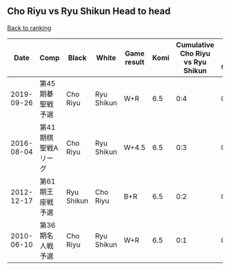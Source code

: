 ## Cho Riyu vs Ryu Shikun Head to head

[Back to ranking](../../index.md)




| **Date** | **Comp** | **Black** | **White** | **Game result** | **Komi** | **Cumulative Cho Riyu vs Ryu Shikun** | **Cho Riyu streak** | **Ryu Shikun streak** | 
| --- | --- | --- | --- | --- | --- | --- | --- | --- |
| 2019-09-26 | 第45期碁聖戦予選 | Cho Riyu | Ryu Shikun | W+R | 6.5 | 0:4 | 0 | 4 | 
| 2016-08-04 | 第41期棋聖戦Aリーグ | Cho Riyu | Ryu Shikun | W+4.5 | 6.5 | 0:3 | 0 | 3 | 
| 2012-12-17 | 第61期王座戦予選 | Ryu Shikun | Cho Riyu | B+R | 6.5 | 0:2 | 0 | 2 | 
| 2010-06-10 | 第36期名人戦予選 | Cho Riyu | Ryu Shikun | W+R | 6.5 | 0:1 | 0 | 1 |




